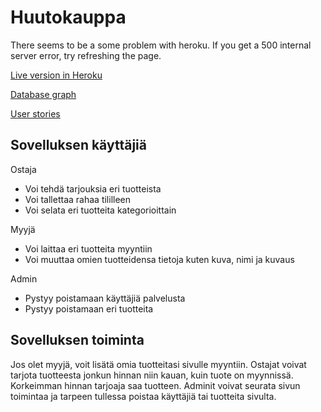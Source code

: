 # Huutokauppa

There seems to be a some problem with heroku. If you get a 500 internal server error, try refreshing the page.

[Live version in Heroku](http://huutokauppa-sovellus.herokuapp.com/)

[Database graph](https://github.com/laurivaananen/Huutokauppa/blob/master/documentation/tietokantakavio.jpg)

[User stories](https://github.com/laurivaananen/Huutokauppa/blob/master/documentation/userstories.md)

## Sovelluksen käyttäjiä

Ostaja
* Voi tehdä tarjouksia eri tuotteista
* Voi tallettaa rahaa tililleen
* Voi selata eri tuotteita kategorioittain

Myyjä
* Voi laittaa eri tuotteita myyntiin
* Voi muuttaa omien tuotteidensa tietoja kuten kuva, nimi ja kuvaus

Admin
* Pystyy poistamaan käyttäjiä palvelusta
* Pystyy poistamaan eri tuotteita

## Sovelluksen toiminta

Jos olet myyjä, voit lisätä omia tuotteitasi sivulle myyntiin. Ostajat voivat tarjota tuotteesta jonkun hinnan niin kauan, kuin tuote on myynnissä. Korkeimman hinnan tarjoaja saa tuotteen. Adminit voivat seurata sivun toimintaa ja tarpeen tullessa poistaa käyttäjiä tai tuotteita sivulta.
